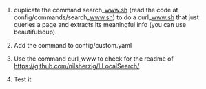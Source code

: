 1. duplicate the command search_www.sh (read the code at config/commands/search_www.sh) to do a curl_www.sh that just queries a page and extracts its meaningful info (you can use beautifulsoup).
2. Add the command to config/custom.yaml

3. Use the command curl_www to check for the readme of https://github.com/nilsherzig/LLocalSearch/
4. Test it